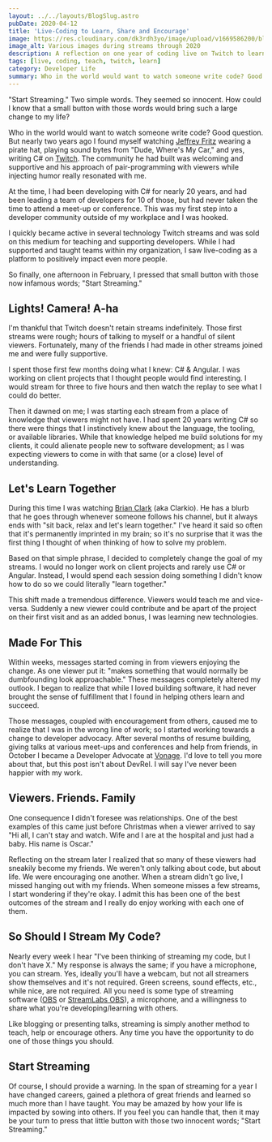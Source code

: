 ```yaml
---
layout: ../../layouts/BlogSlug.astro
pubDate: 2020-04-12
title: 'Live-Coding to Learn, Share and Encourage'
image: https://res.cloudinary.com/dk3rdh3yo/image/upload/v1669586200/blog/live-coding-to-learn-share-and-encourage/cover-image_ou9x6t.png
image_alt: Various images during streams through 2020
description: A reflection on one year of coding live on Twitch to learn new technologies, share what I know, and encourage others to grow personally & professionally.
tags: [live, coding, teach, twitch, learn]
category: Developer Life
summary: Who in the world would want to watch someone write code? Good question. But nearly two years ago I found myself watching Jeffrey Fritz wearing a pirate hat, playing sound bytes from "Dude, Where's My Car," and yes, writing C# on Twitch.
---
```


"Start Streaming." Two simple words. They seemed so innocent. How could I know that a small button with those words would bring such a large change to my life?

Who in the world would want to watch someone write code? Good question. But nearly two years ago I found myself watching [Jeffrey Fritz](https://jeffreyfritz.com/) wearing a pirate hat, playing sound bytes from "Dude, Where's My Car," and yes, writing C# on [Twitch](https://twitch.tv/csharpfritz). The community he had built was welcoming and supportive and his approach of pair-programming with viewers while injecting humor really resonated with me.

At the time, I had been developing with C# for nearly 20 years, and had been leading a team of developers for 10 of those, but had never taken the time to attend a meet-up or conference. This was my first step into a developer community outside of my workplace and I was hooked.

I quickly became active in several technology Twitch streams and was sold on this medium for teaching and supporting developers. While I had supported and taught teams within my organization, I saw live-coding as a platform to positively impact even more people.

So finally, one afternoon in February, I pressed that small button with those now infamous words; "Start Streaming."

<!--more-->

## Lights! Camera! A-ha

I'm thankful that Twitch doesn't retain streams indefinitely. Those first streams were rough; hours of talking to myself or a handful of silent viewers. Fortunately, many of the friends I had made in other streams joined me and were fully supportive.

I spent those first few months doing what I knew: C# & Angular. I was working on client projects that I thought people would find interesting. I would stream for three to five hours and then watch the replay to see what I could do better.

Then it dawned on me; I was starting each stream from a place of knowledge that viewers might not have. I had spent 20 years writing C# so there were things that I instinctively knew about the language, the tooling, or available libraries. While that knowledge helped me build solutions for my clients, it could alienate people new to software development; as I was expecting viewers to come in with that same (or a close) level of understanding.

## Let's Learn Together

During this time I was watching [Brian Clark](https://twitch.tv/clarkio) (aka Clarkio). He has a blurb that he goes through whenever someone follows his channel, but it always ends with "sit back, relax and let's learn together." I've heard it said so often that it's permanently imprinted in my brain; so it's no surprise that it was the first thing I thought of when thinking of how to solve my problem.

Based on that simple phrase, I decided to completely change the goal of my streams. I would no longer work on client projects and rarely use C# or Angular. Instead, I would spend each session doing something I didn't know how to do so we could literally "learn together."

This shift made a tremendous difference. Viewers would teach me and vice-versa. Suddenly a new viewer could contribute and be apart of the project on their first visit and as an added bonus, I was learning new technologies.

## Made For This

Within weeks, messages started coming in from viewers enjoying the change. As one viewer put it: "makes something that would normally be dumbfounding look approachable." These messages completely altered my outlook. I began to realize that while I loved building software, it had never brought the sense of fulfillment that I found in helping others learn and succeed.

Those messages, coupled with encouragement from others, caused me to realize that I was in the wrong line of work; so I started working towards a change to developer advocacy. After several months of resume building, giving talks at various meet-ups and conferences and help from friends, in October I became a Developer Advocate at [Vonage](https://vonage.com). I'd love to tell you more about that, but this post isn't about DevRel. I will say I've never been happier with my work.

## Viewers. Friends. Family

One consequence I didn't foresee was relationships. One of the best examples of this came just before Christmas when a viewer arrived to say "Hi all, I can't stay and watch. Wife and I are at the hospital and just had a baby. His name is Oscar."

Reflecting on the stream later I realized that so many of these viewers had sneakily become my friends. We weren't only talking about code, but about life. We were encouraging one another. When a stream didn't go live, I missed hanging out with my friends. When someone misses a few streams, I start wondering if they're okay. I admit this has been one of the best outcomes of the stream and I really do enjoy working with each one of them.

## So Should I Stream My Code?

Nearly every week I hear "I've been thinking of streaming my code, but I don't have X." My response is always the same; if you have a microphone, you can stream. Yes, ideally you'll have a webcam, but not all streamers show themselves and it's not required. Green screens, sound effects, etc., while nice, are not required. All you need is some type of streaming software ([OBS](https://obsproject.com/) or [StreamLabs OBS](https://streamlabs.com/streamlabs-obs)), a microphone, and a willingness to share what you're developing/learning with others.

Like blogging or presenting talks, streaming is simply another method to teach, help or encourage others. Any time you have the opportunity to do one of those things you should.

## Start Streaming

Of course, I should provide a warning. In the span of streaming for a year I have changed careers, gained a plethora of great friends and learned so much more than I have taught. You may be amazed by how your life is impacted by sowing into others. If you feel you can handle that, then it may be your turn to press that little button with those two innocent words; "Start Streaming."
